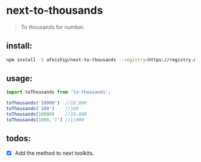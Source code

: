 # next-to-thousands
> To thousands for number.

## install:
```bash
npm install -S afeiship/next-to-thousands --registry=https://registry.npm.taobao.org
```

## usage:
```javascript
import toThousands from 'to-thousands';

toThousands('10000')  //10,000
toThousands('100')    //100
toThousands(10000)    //10,000
toThousands(1000,'|') //1|000
```


## todos:
- [x] Add the method to next toolkits.
